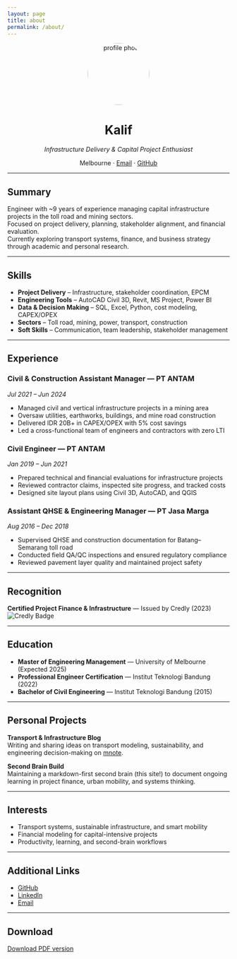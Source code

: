```yaml
---
layout: page
title: about
permalink: /about/
---
```


<center>
<img src="/assets/img/profile.png" width="140" style="border-radius: 50%;" alt="profile photo" />

# **Kalif**  
*Infrastructure Delivery & Capital Project Enthusiast*

Melbourne · [Email](mailto:m.kalifardi@gmail.com) · [GitHub](https://github.com/mkalifardi)
</center>

---

## Summary

Engineer with ~9 years of experience managing capital infrastructure projects in the toll road and mining sectors.  
Focused on project delivery, planning, stakeholder alignment, and financial evaluation.  
Currently exploring transport systems, finance, and business strategy through academic and personal research.

---

## Skills

- **Project Delivery** – Infrastructure, stakeholder coordination, EPCM  
- **Engineering Tools** – AutoCAD Civil 3D, Revit, MS Project, Power BI  
- **Data & Decision Making** – SQL, Excel, Python, cost modeling, CAPEX/OPEX  
- **Sectors** – Toll road, mining, power, transport, construction  
- **Soft Skills** – Communication, team leadership, stakeholder management

---

## Experience

### Civil & Construction Assistant Manager — PT ANTAM  
*Jul 2021 – Jun 2024*

- Managed civil and vertical infrastructure projects in a mining area  
- Oversaw utilities, earthworks, buildings, and mine road construction  
- Delivered IDR 20B+ in CAPEX/OPEX with 5% cost savings  
- Led a cross-functional team of engineers and contractors with zero LTI

### Civil Engineer — PT ANTAM  
*Jan 2019 – Jun 2021*

- Prepared technical and financial evaluations for infrastructure projects  
- Reviewed contractor claims, inspected site progress, and tracked costs  
- Designed site layout plans using Civil 3D, AutoCAD, and QGIS

### Assistant QHSE & Engineering Manager — PT Jasa Marga  
*Aug 2016 – Dec 2018*

- Supervised QHSE and construction documentation for Batang–Semarang toll road  
- Conducted field QA/QC inspections and ensured regulatory compliance  
- Reviewed pavement layer quality and maintained project safety

---

## Recognition

**Certified Project Finance & Infrastructure** — Issued by Credly (2023)  
![Credly Badge](/assets/img/credly-badge.png)

---

## Education

- **Master of Engineering Management** — University of Melbourne (Expected 2025)  
- **Professional Engineer Certification** — Institut Teknologi Bandung (2022)  
- **Bachelor of Civil Engineering** — Institut Teknologi Bandung (2015)

---

## Personal Projects

**Transport & Infrastructure Blog**  
Writing and sharing ideas on transport modeling, sustainability, and engineering decision-making on [mnote](https://mkalifardi.github.io).

**Second Brain Build**  
Maintaining a markdown-first second brain (this site!) to document ongoing learning in project finance, urban mobility, and systems thinking.

---

## Interests

- Transport systems, sustainable infrastructure, and smart mobility  
- Financial modeling for capital-intensive projects  
- Productivity, learning, and second-brain workflows

---

## Additional Links

- [GitHub](https://github.com/mkalifardi)  
- [LinkedIn](https://linkedin.com/in/mkalifardi)  
- [Email](mailto:m.kalifardi@gmail.com)

---

## Download

[Download PDF version](/assets/resume.pdf)